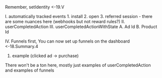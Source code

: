<!--- Analytics and Custom Events -->
<!--- Basically done  -->

Remember, setIdentity <-19.V

I. automatically tracked events
	1. install
	2. open
	3. referred session 
		- there are some nuances here (webhooks but not reward rules?)
II. userCompletedAction
III. userCompletedActionWithState
	A. Ad Id
	B. Product Id

IV. Funnels
first, You can now set up funnels on the dashboard <-18.Summary.4 
1. example (clicked ad -> purchase)

There won't be a ton here, mostly just examples of userCompletedAction and examples of funnels